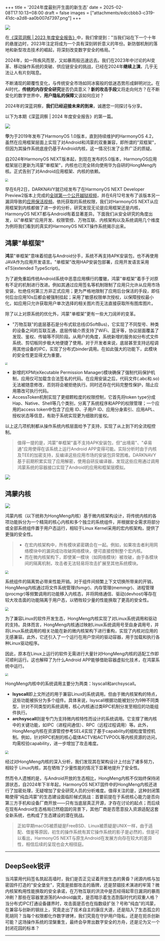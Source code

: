 +++
title = '2024年度最别开生面的新生态'
date = 2025-02-08T17:10:13+08:00
draft = false
images = ["attachments/edccbbb3-c319-41dc-a2d8-aa0b007d7397.png"]
+++

![](attachments/edfb09e4-2e2e-4c4f-bcd4-60f71fa4a553.png)

在[《深蓝洞察 | 2023 年度安全报告》](https://mp.weixin.qq.com/s/FTbvsoSwGnbPzdM1DCopoA)中，我们曾提到："当我们站在下一个十年的悬崖边时，2023年注定将成为一个具有深刻转折意义的年份。新防御机制的落地和新型攻击技术的崛起，将深刻改变数字安全的格局。"

2024年，如一阵疾风而至，又如暴雨般迅速远去。我们在2023年中讨论的AI变革、移动操作系统的突破、供应链安全的挑战，已经在2024年**继续上演**，几乎无法让人有片刻喘息。

不断涌现的颠覆性变化，与传统安全市场如同冰窖般的低迷态势形成鲜明对比。在AI时代，**传统的内存安全研究**是否仍具意义？**新的攻击手段**又将走向何方？在不断变化的数字世界中，**用户隐私的保障**又该如何应对？

2024年的深蓝洞察，**我们已经迎接未来的到来**，诚邀您一同探讨与分享。

以下为本期《深蓝洞察 | 2024 年度安全报告》的第一篇。

 ![](attachments/edccbbb3-c319-41dc-a2d8-aa0b007d7397.png)

**华**为于2019年发布了HarmonyOS 1.0版本，直到持续维护的HarmonyOS 4.2，虽然在应用框架层面上实现了对Android和鸿蒙的双重兼容，即所谓的"双框架"，但因为其操作系统底座仍基于Android内核，这一情况引发了业界广泛的质疑。

自2024年HarmonyOS NEXT版本起，到现在发布的5.0版本，HarmonyOS应用框架层已更新为鸿蒙"单框架"，内核也已完全转向使用华为自研的HongMeng内核。正式告别了对Android应用框架、内核的依赖。

 <img src="attachments/9ba4c168-3d16-4975-a015-ca4d4c799f74.png" style="display: block; margin-left: auto; margin-right: auto; zoom: 60%;"/>


早在6月2日，DARKNAVY就已经发布了在HarmonyOS NEXT Developer Preview2版本上完成的[全球第一个公开越狱视频](https://mp.weixin.qq.com/s/QjXGDmnmvHyxWzoESsADLg)，并在6月12号发布了该版本另一漏洞导致的[应用保活视频](https://mp.weixin.qq.com/s/Uc21sBCfW3H3snxepNYQAw)。依托获取的系统权限，我们对HarmonyOS NEXT从应用框架到内核都做了进一步的分析，研究发现无论是应用框架还是内核，HarmonyOS NEXT都与Android有着显著差异。下面我们从安全研究的角度出发，以"单框架"应用开发、权限管控、万物互联、内核架构以及系统调用几个维度为例将我们看到的真实的HarmonyOS NEXT操作系统揭示出来。


## 鸿蒙"单框架"

**鸿**蒙"单框架"意味着彻底与Android分手，系统不再支持APK安装包，也不再使用JAVA作为应用开发语言。"单框架"改用HAP安装包部署，应用开发语言采用eTS(extended TypeScript)。

为了避免重蹈传统Android系统中恶意应用横行的覆辙，鸿蒙"单框架"着手于对原有不足的机制进行改进。例如其通过应用签名等机制限制了应用只允许从应用市场安装，杜绝任何第三方非正式应用；更为严格地限制了应用后台保活的手段，即任何后台应用10s后都会被强制挂起；采用了敏感权限单次授权，以保障授权最小化，如应用只允许获取用户单次选择的相关图片而无法直接获取所有图库图片。

除了以上对原系统的优化外，鸿蒙"单框架"更有一些大刀阔斧的变革。

* "万物互联"的底层基石是分布式软总线(DSoftBus)，它实现了不同型号、种类的设备之间的互联互通，底层传输介质支持了WiFi、蓝牙等，协议层面覆盖了发现、鉴权、传输等不同阶段。从用户的角度，系统新增的服务如分布式文件系统、剪切板同步极大地便捷了使用。对于开发者来说，底层甚至支持远程调用其他设备的IPC，实现了分布式binder调用。在如此强大的功能下，此模块的安全性更显得尤为重要。

 <img src="attachments/1e9908a8-a059-4c00-9952-1e5b5f58ca1b.png" style="display: block; margin-left: auto; margin-right: auto; zoom: 50%;"/>

* 新增的XPM(eXecutable Permission Manager)模块确保了强制代码保护机制，应用仅可加载含合法签名的代码。在应用安装之后，代码文件(.abc和.so)无法被随意修改，否则将会被拒绝执行。同时还存在代码完整性保护，阻止应用篡改可执行代码。
* AccessToken机制实现了更细颗粒度的权限控制，它首先将token type分成Hap、Native、Shell等几个类别，分离了系统程序和APP的权限管理；一个应用的access token中包含了应用 ID、子用户 ID、应用分身索引、应用APL、授权状态等信息，有助于系统实现更为细致的鉴权。

以上这几项机制都从操作系统内核层面给予了支持，实现了从上到下的全流程控制。

> 值得一提的是，鸿蒙"单框架"虽不支持APK安装包，但"出境易"、"卓易通"应用使得在该系统上运行Android APP变得可能。实际分析时由于内核及TEE的加密支持，反编译这些应用市场的安装包异常困难。DARKNAVY基于前期积累实现了应用解密，使用自研反编译器，发现这些应用通过调用鸿蒙系统的容器接口实现了Android的应用和框架层模拟。

 ![](attachments/041b449b-86a5-4f6f-86d6-95c83b881ba3.png)


## 鸿蒙内核

 ![](attachments/29d2ff55-0b0c-433e-ac26-ad678551f701.png)

鸿蒙内核（以下统称为HongMeng内核）基于微内核架构设计，将传统内核的各项功能拆分为一个精简的核心内核和多个独立的系统组件，并根据安全需求将部分或全部系统组件置于用户态运行，相较于Linux Kernel采用的宏内核架构，提供了更强的安全性。

> * 在宏内核架构中，所有模块紧密耦合在一起。例如，如果攻击者利用网络模块中的漏洞成功攻破网络模块，便可直接控制整个宏内核。
> * 而在微内核架构下，即使某一模块（如网络模块）被攻破，由于各模块间的隔离机制，攻击者无法轻易将攻击扩展至其他系统模块。

 <img src="attachments/e76e86f9-bc1d-4df1-af9a-97622fb2e856.png" style="display: block; margin-left: auto; margin-right: auto; zoom: 70%;"/>

系统组件的隔离势必带来性能开销。对于组件间频繁上下文切换所带来的开销，HongMeng内核通过将文件系统管理(fsmgr)、内存管理(memmgr)、进程管理(procmgr)等频繁调用的功能移入内核态，并将网络通信、驱动(devhost)等存在较大攻击面的功能隔离于用户态，以牺牲较少量的性能换取了更高的安全性。

 <img src="attachments/0a6bf9a5-820f-40ec-a695-20a401bfc7dc.png" style="display: block; margin-left: auto; margin-right: auto; zoom: 70%;"/>


为了兼容Linux的软件开发生态，HongMeng内核实现了对Linux系统调用和驱动的支持。具体而言，HongMeng内核通过映射Linux系统调用号至自身调用号，并将Linux系统调用的相关功能在新的微内核架构下进行重构，实现了内核对应用的无感兼容。此外，它还引入了一个运行在用户空间的驱动容器，用于加载和执行各种Linux驱动程序。

因此，原本在Linux上运行的软件无需进行大量针对HongMeng内核的适配工作即可顺利运行。这也解释了为什么Android APP能够借助容器虚拟化技术，在鸿蒙系统中运行。

 <img src="attachments/30a41ed5-3680-4a86-a3c9-ee43cc01111e.png" style="display: block; margin-left: auto; margin-right: auto; zoom: 60%;"/>


HongMeng内核中的系统调用主要分为两类：lsyscall和archsyscall。

* **lsyscall**即上文所述的用于兼容Linux的系统调用。但由于微内核架构的特点，这些功能被拆分为多个组件。具体来说，lsyscall根据功能被划分为9种不同类型，针对不同类型的系统调用，核心内核通过类RPC机制分发至相应的功能组件执行。
* **archsyscall**则是专门为支持微内核特性而设计的系统调用。它支撑了微内核中的关键功能，如IPC（进程间通信）、RPC（远程过程调用）等。此外，HongMeng内核在资源管控参考SEL4实现了基于capability的细粒度管控机制。例如，针对RPC机制的核心载体ACTV和ACTVPOOL等内核资源的访问，均需校验capability，进一步增加了攻击难度。

 <img src="attachments/b5d1a454-e653-4481-bc4e-8b7afddd94dd.png" style="display: block; margin-left: auto; margin-right: auto; zoom: 70%;"/>


经过对HongMeng内核的深入分析，我们发现其在架构设计上付出了诸多努力，相较于 Linux内核，其在牺牲了少量性能的情况下显著地提升了安全性。

然而令人遗憾的是，与Android开放的生态相比，HongMeng内核不仅始终保持闭源状态，自2024年下半年起，HarmonyOS NEXT固件中的HongMeng内核还进行了加密处理，无疑增加了安全研究人员的分析难度。值得关注的是，这种封闭策略使得"纯血鸿蒙"的生态建设面临阶梯式挑战：首要前提在于系统核心能力是否向第三方手机和设备厂商开放——只有当底层真正开源，才存在讨论的起点；而后续在现有Android生态格局已然稳固的背景下，其他厂商是否愿意投入资源适配这套全新系统，也构成了生态建设的潜在挑战。

> 正如早期macOS被质疑是FreeBSD、Linux被质疑是UNIX一样，由于适配、借鉴等原因，初生的操作系统有其它操作系统的影子是必然的，但是可以看出，HarmonyOS NEXT与原生Android在发展方向存在较大的差异性，相信后续的呈现也会大相径庭。

---

## DeepSeek锐评

当鸿蒙用代码签名筑起高墙时，我们是否正见证着开放生态的黄昏？闭源内核与加密固件打造的"安全堡垒"，究竟是抵御攻击的盾牌，还是禁锢技术演进的牢笼？微内核架构用性能换取的安全承诺，在万物互联的洪流中是否经得起零日漏洞的暴雨冲刷？那些在容器里游荡的Android幽灵，是否暗示着生态割裂时代的双重人格？当分布式IPC打通设备疆界时，攻击面是否也在指数级扩张？号称"纯血"的鸿蒙，在兼容与创新的钢丝上，究竟走出了技术自主的康庄大道，还是陷入了生态孤立的死胡同？当每个权限都化作数字镣铐，我们究竟在守护用户隐私，还是在扼杀创新可能？这场操作系统的涅槃重生，最终会孕育出数字安全的方舟，还是沦为又一个封闭花园的标本？

---
